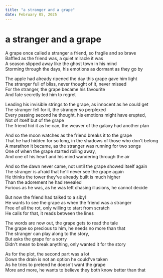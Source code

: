 ```yaml
---
title: "a stranger and a grape"
date: February 05, 2025
---
```


# a stranger and a grape

A grape once called a stranger a friend, so fragile and so brave  
Baffled as the friend was, a quiet miracle it was  
A season slipped away like the ghost town in his mind  
Storming through the days, his emotions as dormant as they go by  

The apple had already ripened the day this grape gave him light  
The stranger full of bliss, never thought of it, never missed  
For the stranger, the grape became his favourite  
And fate secretly led him to regret  

Leading his invisible strings to the grape, as innocent as he could get  
The stranger fell for it, the stranger so perplexed  
Every passing second he thought, his emotions might have erupted,  
Not of itself but of the grape  
The friend hid it as he can, the weaver of the galaxy had another plan  

And so the moon watches as the friend breaks it to the grape  
That he had hidden for so long, in the shadows of those who don't belong  
A marathon it became, as the stranger was running for two songs  
One of when the grape started rolling away,  
And one of his heart and his mind wandering through the air  

And so the dawn never came, not until the grape showed itself again  
The stranger is afraid that he'll never see the grape again  
He thinks the tower they've already built is much higher  
Than the adorement he had revealed  
Furious as he was, as he was left chasing illusions, he cannot decide  

But now the friend had talked to a sibyl  
He wants to see the grape as when the friend was a stranger  
Free of all the rot, only willing to start from scratch  
He calls for that, it reads between the lines  

The words are now out, the grape gets to read the tale  
The grape so precious to him, he needs no more than that  
The stranger can play along to the story,  
But asks the grape for a sorry  
Didn't mean to break anything, only wanted it for the story  

As for the plot, the second part was a lot  
Down the drain is not an option he could've taken  
As he tries to pretend he doesn't want the grape  
More and more, he wants to believe they both know better than that  